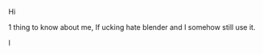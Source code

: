 Hi

1 thing to know about me, If ucking hate blender and I somehow still use it.

I
<!---
BunseyXYZ/BunseyXYZ is a ✨ special ✨ repository because its `README.md` (this file) appears on your GitHub profile.
You can click the Preview link to take a look at your changes.
--->
